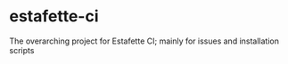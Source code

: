 # estafette-ci
The overarching project for Estafette CI; mainly for issues and installation scripts
